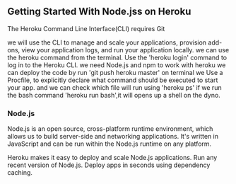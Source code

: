 ## Getting Started With Node.jss on Heroku

The Heroku Command Line Interface(CLI) requires Git

we will use the CLI to manage and scale your applications, provision add-ons, view your application logs, and run your application locally.
we can use the heroku command from the terminal.
Use the 'heroku login' command to log in to the Heroku CLI.
we need Node.js and npm to work with heroku
we can deploy the code by run 'git push heroku master' on terminal
we Use a Procfile, to explicitly declare what command should be executed to start your app. and we can check which file will run using 'heroku ps'
if we run the bash command 'heroku run bash',it will opens up a shell on the dyno.

### Node.js
Node.js is an open source, cross-platform runtime environment, which allows us to build server-side and networking applications. It's written in JavaScript and can be run within the Node.js runtime on any platform.

Heroku makes it easy to deploy and scale Node.js applications. Run any recent version of Node.js. Deploy apps in seconds using dependency caching.